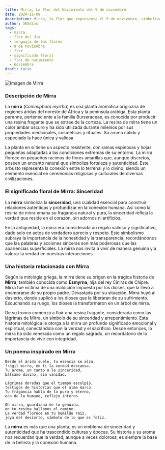 ```yaml
---
title: Mirra, La Flor del Nacimiento del 9 de noviembre
date: 2024-11-09
description: Mirra, la flor que representa el 9 de noviembre, simboliza Sinceridad. Descubre su fascinante historia, significado en el lenguaje de las flores y una poesía que celebra su belleza.
author: 365días
tags:
  - mirra
  - flor del día
  - lenguaje de las flores
  - 9 de noviembre
  - flor
  - significado floral
  - flor de nacimiento
  - noviembre
draft: false
---
```



![Imagen de Mirra](https://cdn.pixabay.com/photo/2018/02/26/17/48/nature-3183605_1280.jpg#center)


### Descripción de Mirra

La **mirra** (_Commiphora myrrha_) es una planta aromática originaria de regiones áridas del noreste de África y la península arábiga. Esta planta perenne, perteneciente a la familia Burseraceae, es conocida por producir una resina fragante que se extrae de la corteza. La resina de mirra tiene un color ámbar oscuro y ha sido utilizada durante milenios por sus propiedades medicinales, cosméticas y rituales. Su aroma cálido y especiado la hace única y valiosa.

La planta en sí tiene un aspecto resistente, con ramas espinosas y hojas pequeñas adaptadas a las condiciones extremas de su entorno. La mirra florece en pequeños racimos de flores amarillas que, aunque discretos, poseen un encanto natural que simboliza fortaleza y autenticidad. Este arbusto representa la conexión entre lo terrenal y lo divino, siendo un elemento esencial en ceremonias religiosas y culturales de diversas civilizaciones.

### El significado floral de Mirra: Sinceridad

La **mirra** simboliza la **sinceridad**, una cualidad esencial para construir relaciones auténticas y profundizar en la conexión humana. Así como la resina de mirra emana su fragancia natural y pura, la sinceridad refleja la verdad que reside en el corazón, sin adornos ni artificios.

En la antigüedad, la mirra era considerada un regalo valioso y significativo, dado solo en actos de verdadero aprecio y respeto. Este simbolismo subraya la importancia de la honestidad y la transparencia, recordándonos que las palabras y acciones sinceras son más poderosas que las apariencias superficiales. La mirra nos invita a vivir de manera genuina y a valorar la verdad en nuestras interacciones.

### Una historia relacionada con Mirra

Según la mitología griega, la mirra tiene su origen en la trágica historia de **Mirra**, también conocida como **Esmyrna**, hija del rey Cíniras de Chipre. Mirra fue víctima de una maldición impuesta por los dioses, que la llevó a enamorarse de su propio padre. Devastada por su situación, Mirra huyó al desierto, donde suplicó a los dioses que la liberaran de su sufrimiento. Escuchando su ruego, los dioses la transformaron en un árbol de mirra.

De su tronco comenzó a fluir una resina fragante, considerada como las lágrimas de Mirra, un símbolo de su sinceridad y arrepentimiento. Esta historia mitológica le otorga a la mirra un profundo significado emocional y espiritual, conectándola con la verdad y el sacrificio. Desde entonces, la mirra ha sido venerada como un regalo sagrado, un recordatorio de la importancia de vivir con integridad.

### Un poema inspirado en Mirra

```
Desde el árido suelo, tu esencia se alza,  
frágil mirra, en ti la verdad descansa.  
Tu aroma, un canto a la sinceridad,  
bálsamo divino, sin vanidad.

Lágrimas doradas que el tiempo esculpió,  
testigos de historias que el alma marcó.  
Tu fragancia habla de lo puro y eterno,  
eco de lo humano, reflejo interno.

Oh mirra, guardiana de lo genuino,  
en tu resina hallamos el camino.  
La verdad florece en tu humilde raíz,  
joya del desierto, símbolo de lo que es feliz.
```

La **mirra** es más que una planta; es un emblema de sinceridad y autenticidad que ha trascendido culturas y épocas. Su historia y su aroma nos recuerdan que la verdad, aunque a veces dolorosa, es siempre la base de la belleza y la conexión humana.

